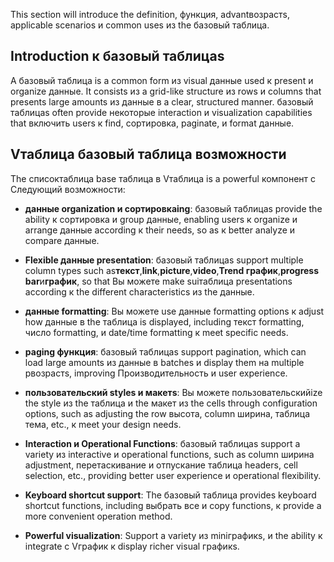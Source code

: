 This section will introduce the definition, функция, advantвозрастs, applicable scenarios и common uses из the базовый таблица.

## Introduction к базовый таблицаs

A базовый таблица is a common form из visual данные used к present и organize данные. It consists из a grid-like structure из rows и columns that presents large amounts из данные в a clear, structured manner. базовый таблицаs often provide некоторые interaction и visualization capabilities that включить users к find, сортировка, paginate, и format данные.

## Vтаблица базовый таблица возможности

The списоктаблица base таблица в Vтаблица is a powerful компонент с Следующий возможности:

*   **данные organization и сортировкаing**: базовый таблицаs provide the ability к сортировка и group данные, enabling users к organize и arrange данные according к their needs, so as к better analyze и compare данные.

*   **Flexible данные presentation**: базовый таблицаs support multiple column types such as**текст**,**link**,**picture**,**video**,**Trend график**,**progress bar**и**график**, so that Вы можете make suiтаблица presentations according к the different characteristics из the данные.

*   **данные formatting**: Вы можете use данные formatting options к adjust how данные в the таблица is displayed, including текст formatting, число formatting, и date/time formatting к meet specific needs.

*   **paging функция**: базовый таблицаs support pagination, which can load large amounts из данные в batches и display them на multiple pвозрастs, improving Производительность и user experience.

*   **пользовательский styles и макетs**: Вы можете пользовательскийize the style из the таблица и the макет из the cells through configuration options, such as adjusting the row высота, column ширина, таблица тема, etc., к meet your design needs.

*   **Interaction и Operational Functions**: базовый таблицаs support a variety из interactive и operational functions, such as column ширина adjustment, перетаскивание и отпускание таблица headers, cell selection, etc., providing better user experience и operational flexibility.

*   **Keyboard shortcut support**: The базовый таблица provides keyboard shortcut functions, including выбрать все и copy functions, к provide a more convenient operation method.

*   **Powerful visualization**: Support a variety из miniграфикs, и the ability к integrate с Vграфик к display richer visual графикs.
